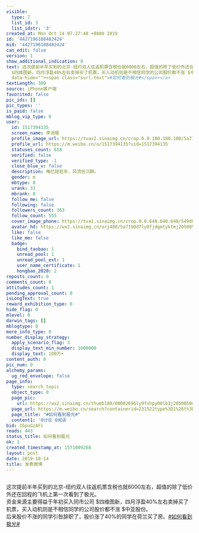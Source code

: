 ```yaml
---
visible:
  type: 7
  list_id: 3
  list_idstr: '3'
created_at: Mon Oct 14 07:27:48 +0800 2019
id: '4427196108482424'
mid: '4427196108482424'
can_edit: false
version: 1
show_additional_indication: 0
text: 这次提前半年买到的北京-纽约双人往返机票含税也就6000左右，超值的除了低价外还在回程的飞机上第一次看到了极光。<br />资金来源主要得益于年初买入同市公司
  $四维图新，四月浮盈40%左右卖掉买了机票，买入动机则是不相信同学的公司股价都不涨 $中亚股份。<br />后来股价不涨的同学引咎辞职了，股价涨了40%的同学在荷兰买了房。<a  href="https://m.weibo.cn/search?containerid=231522type%3D1%26t%3D10%26q%3D%23%E5%A6%82%E4%BD%95%E7%9C%8B%E5%88%B0%E6%9E%81%E5%85%89%23&extparam=%23%E5%A6%82%E4%BD%95%E7%9C%8B%E5%88%B0%E6%9E%81%E5%85%89%23"
  data-hide=""><span class="surl-text">#如何看到极光#</span></a>
textLength: 309
source: iPhone客户端
favorited: false
pic_ids: []
pic_types: ''
is_paid: false
mblog_vip_type: 0
user:
  id: 1517394135
  screen_name: 李消极
  profile_image_url: https://tvax2.sinaimg.cn/crop.0.0.180.180.180/5a7198d7ly8fjdgmtyktmj20500500so.jpg?KID=imgbed,tva&Expires=1606399237&ssig=Ek5vAlLB2T
  profile_url: https://m.weibo.cn/u/1517394135?uid=1517394135
  statuses_count: 618
  verified: false
  verified_type: -1
  close_blue_v: false
  description: 唯忆轻狂年，风流任沉醉。
  gender: m
  mbtype: 0
  urank: 33
  mbrank: 0
  follow_me: false
  following: false
  followers_count: 363
  follow_count: 555
  cover_image_phone: https://tva1.sinaimg.cn/crop.0.0.640.640.640/549d0121tw1egm1kjly3jj20hs0hsq4f.jpg
  avatar_hd: https://wx2.sinaimg.cn/orj480/5a7198d7ly8fjdgmtyktmj20500500so.jpg
  like: false
  like_me: false
  badge:
    bind_taobao: 1
    unread_pool: 1
    unread_pool_ext: 1
    user_name_certificate: 1
    hongbao_2020: 2
reposts_count: 0
comments_count: 8
attitudes_count: 1
pending_approval_count: 0
isLongText: true
reward_exhibition_type: 0
hide_flag: 0
mlevel: 0
darwin_tags: []
mblogtype: 0
more_info_type: 0
number_display_strategy:
  apply_scenario_flag: 3
  display_text_min_number: 1000000
  display_text: 100万+
content_auth: 0
pic_num: 0
alchemy_params:
  ug_red_envelope: false
page_info:
  type: search_topic
  object_type: 0
  page_pic:
    url: https://wx2.sinaimg.cn/thumb180/0000269bly9fshpy00lb3j2050050mx3.jpg
  page_url: https://m.weibo.cn/search?containerid=231522type%3D1%26t%3D10%26q%3D%23%E5%A6%82%E4%BD%95%E7%9C%8B%E5%88%B0%E6%9E%81%E5%85%89%23&extparam=%23%E5%A6%82%E4%BD%95%E7%9C%8B%E5%88%B0%E6%9E%81%E5%85%89%23
  page_title: "#如何看到极光#"
  content1: '0讨论 0阅读 '
bid: IbpuGzAFi
reads: 443
status_title: 如何看到极光
ok: 1
created_timestamp_at: 1571009268
layout: post
date: 2019-10-14
title: 发表微博
---
```


![]()

这次提前半年买到的北京-纽约双人往返机票含税也就6000左右，超值的除了低价外还在回程的飞机上第一次看到了极光。<br />资金来源主要得益于年初买入同市公司 $四维图新，四月浮盈40%左右卖掉买了机票，买入动机则是不相信同学的公司股价都不涨 $中亚股份。<br />后来股价不涨的同学引咎辞职了，股价涨了40%的同学在荷兰买了房。<a  href="https://m.weibo.cn/search?containerid=231522type%3D1%26t%3D10%26q%3D%23%E5%A6%82%E4%BD%95%E7%9C%8B%E5%88%B0%E6%9E%81%E5%85%89%23&extparam=%23%E5%A6%82%E4%BD%95%E7%9C%8B%E5%88%B0%E6%9E%81%E5%85%89%23" data-hide=""><span class="surl-text">#如何看到极光#</span></a>

